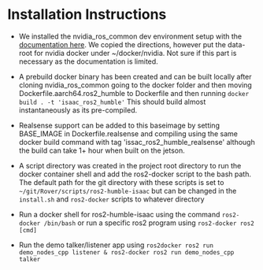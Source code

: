 # Installation Instructions

- We installed the nvidia\_ros\_common dev environment setup with the [documentation here](https://github.com/NVIDIA-ISAAC-ROS/isaac_ros_common/blob/main/docs/dev-env-setup_jetson.md). We copied the directions, however put the data-root for nvidia docker under ~/docker/nvidia. Not sure if this part is necessary as the documentation is limited.

- A prebuild docker binary has been created and can be built locally after cloning nvidia\_ros\_common going to the docker folder and then moving Dockerfile.aarch64.ros2_humble to Dockerfile and then running `docker build . -t 'isaac_ros2_humble'` This should build almost instantaneously as its pre-compiled.

- Realsense support can be added to this baseimage by setting BASE_IMAGE in Dockerfile.realsense and compiling using the same docker build command with tag 'issac\_ros2\_humble\_realsense' although the build can take 1+ hour when built on the jetson.

- A script directory was created in the project root directory to run the docker container shell and add the ros2-docker script to the bash path. The default path for the git directory with these scripts is set to `~/git/Rover/scripts/ros2-humble-isaac` but can be changed in the `install.sh` and `ros2-docker` scripts to whatever directory

- Run a docker shell for ros2-humble-isaac using the command `ros2-docker /bin/bash` or run a specific ros2 program using `ros2-docker ros2 [cmd]`
- Run the demo talker/listener app using `ros2docker ros2 run demo_nodes_cpp listener & ros2-docker ros2 run demo_nodes_cpp talker`
